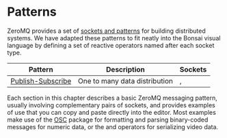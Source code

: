 # Patterns

ZeroMQ provides a set of [sockets and patterns](https://zguide.zeromq.org/docs/chapter2/) for building distributed systems. We have adapted these patterns to fit neatly into the Bonsai visual language by defining a set of reactive operators named after each socket type.

| Pattern | Description | Sockets |
| ------- | ----------- | ------- |
| [Publish-Subscribe](pub-sub.md) | One to many data distribution | <xref href="Bonsai.ZeroMQ.Publisher"/>, <xref href="Bonsai.ZeroMQ.Subscriber"/> |

Each section in this chapter describes a basic ZeroMQ messaging pattern, usually involving complementary pairs of sockets, and provides examples of use that you can copy and paste directly into the editor. Most examples make use of the [OSC](xref:Bonsai.Osc) package for formatting and parsing binary-coded messages for numeric data, or the <xref href="Bonsai.Vision.EncodeImage"/> and <xref href="Bonsai.Vision.DecodeImage"/> operators for serializing video data.